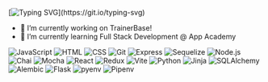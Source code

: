 [![Typing SVG](https://readme-typing-svg.herokuapp.com?font=Fira+Code&size=24&duration=3000&pause=500&color=E91E63&width=500&lines=Hello+there!;I'm+Aaron!;Welcome+to+my+GitHub!)](https://git.io/typing-svg)
- 🔭 I’m currently working on TrainerBase!
- 🌱 I’m currently learning Full Stack Development @ App Academy
  
![JavaScript](https://img.shields.io/badge/JavaScript-F7DF1E?style=flat&logo=javascript&logoColor=black)
![HTML](https://img.shields.io/badge/HTML5-E34F26?style=flat&logo=html5&logoColor=white)
![CSS](https://img.shields.io/badge/CSS3-1572B6?style=flat&logo=css3&logoColor=white)
![Git](https://img.shields.io/badge/Git-F05032?style=flat&logo=git&logoColor=white)
![Express](https://img.shields.io/badge/Express-000000?style=flat&logo=express&logoColor=white)
![Sequelize](https://img.shields.io/badge/Sequelize-52B0E7?style=flat&logo=sequelize&logoColor=white)
![Node.js](https://img.shields.io/badge/Node.js-339933?style=flat&logo=nodedotjs&logoColor=white)
![Chai](https://img.shields.io/badge/Chai-A30701?style=flat&logo=chai&logoColor=white)
![Mocha](https://img.shields.io/badge/Mocha-8D6748?style=flat&logo=mocha&logoColor=white)
![React](https://img.shields.io/badge/React-61DAFB?style=flat&logo=react&logoColor=white)
![Redux](https://img.shields.io/badge/Redux-764ABC?style=flat&logo=redux&logoColor=white)
![Vite](https://img.shields.io/badge/Vite-646CFF?style=flat&logo=vite&logoColor=white)
![Python](https://img.shields.io/badge/Python-3776AB?style=flat&logo=python&logoColor=white)
![Jinja](https://img.shields.io/badge/Jinja-B41717?style=flat&logo=jinja&logoColor=white)
![SQLAlchemy](https://img.shields.io/badge/SQLAlchemy-DC382D?style=flat&logo=sqlite&logoColor=white)
![Alembic](https://img.shields.io/badge/Alembic-48A95D?style=flat&logo=flask&logoColor=white)
![Flask](https://img.shields.io/badge/Flask-000000?style=flat&logo=flask&logoColor=white)
![pyenv](https://img.shields.io/badge/pyenv-3776AB?style=flat&logo=python&logoColor=white)
![Pipenv](https://img.shields.io/badge/Pipenv-FFD43B?style=flat&logo=python&logoColor=black)


